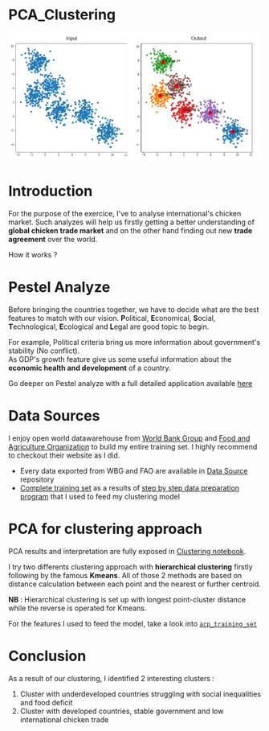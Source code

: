 # PCA_Clustering

![illustration](Notebooks/1_nykOoMQpu9GiODUU48Aesg.png)

# Introduction

For the purpose of the exercice, I've to analyse international's chicken market.
Such analyzes will help us firstly getting a better understanding 
of **global chicken trade market** and on the other hand finding out new **trade agreement** over the world. 

How it works ?

# Pestel Analyze

Before bringing the countries together, we have to decide what are the best features to match with our vision.
**P**olitical, **E**conomical, **S**ocial, **T**echnological, **E**cological and **L**egal are good topic to begin. 

For example, Political criteria bring us more information about government's stability (No conflict).  
As GDP's growth feature give us some useful information about the **economic health and development** of a country.

Go deeper on Pestel analyze with a full detailed application available [here](https://github.com/marcadeant/PCA_Clustering/blob/main/Notebooks/Data%20Cleaning.ipynb)

# Data Sources

I enjoy open world datawarehouse from [World Bank Group](https://www.worldbank.org/en/home) and [Food and Agriculture Organization](https://www.fao.org/home/en) to build my entire training set.
I highly recommend to checkout their website as I did. 

* Every data exported from WBG and FAO are available in [Data Source](https://github.com/marcadeant/PCA_Clustering/tree/main/Data%20Source) repository
* [Complete training set]() as a results of [step by step data preparation program](https://github.com/marcadeant/PCA_Clustering/blob/main/Notebooks/Data%20Cleaning.ipynb) that I used to feed my clustering model

# PCA for clustering approach

PCA results and interpretation are fully exposed in [Clustering notebook](https://github.com/marcadeant/PCA_Clustering/blob/main/Notebooks/Clustering.ipynb).

I try two differents clustering approach with **hierarchical clustering** firstly following by the famous **Kmeans**.
All of those 2 methods are based on distance calculation between each point and the nearest or further centroid.

**NB** : Hierarchical clustering is set up with longest point-cluster distance while the reverse is operated for Kmeans.

For the features I used to feed the model, take a look into [``acp_training_set``](https://github.com/marcadeant/PCA_Clustering/tree/main/Data%20set)

# Conclusion

As a result of our clustering, I identified 2 interesting clusters :
1. Cluster with underdeveloped countries struggling with social inequalities and food deficit
2. Cluster with developed countries, stable government and low international chicken trade  


